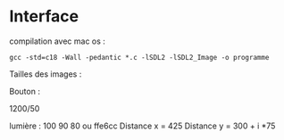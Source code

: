 # Interface


compilation avec mac os : 

	gcc -std=c18 -Wall -pedantic *.c -lSDL2 -lSDL2_Image -o programme
	
Tailles des images : 



Bouton :

1200/50

lumière : 100 90 80 ou ffe6cc
Distance x = 425
Distance y = 300 + i *75